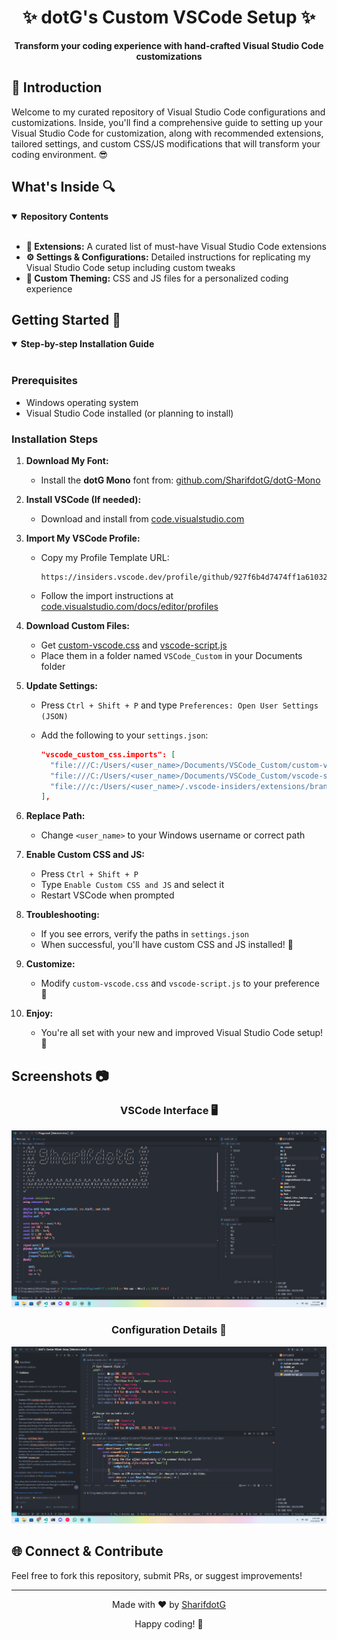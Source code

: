 <div align="center">
  <h1>✨ dotG's Custom VSCode Setup ✨</h1>
  <p>
    <strong>Transform your coding experience with hand-crafted Visual Studio Code customizations</strong>
  </p>
</div>

## 🌟 Introduction

Welcome to my curated repository of Visual Studio Code configurations and customizations. Inside, you'll find a comprehensive guide to setting up your Visual Studio Code for customization, along with recommended extensions, tailored settings, and custom CSS/JS modifications that will transform your coding environment. 😎

## What's Inside 🔍

<details open>
<summary><strong>Repository Contents</strong></summary>
<br>

- **🧩 Extensions:** A curated list of must-have Visual Studio Code extensions
- **⚙️ Settings & Configurations:** Detailed instructions for replicating my Visual Studio Code setup including custom tweaks
- **🎨 Custom Theming:** CSS and JS files for a personalized coding experience

</details>

## Getting Started 🚦

<details open>
<summary><strong>Step-by-step Installation Guide</strong></summary>
<br>

### Prerequisites

- Windows operating system
- Visual Studio Code installed (or planning to install)

### Installation Steps

1. **Download My Font:**
   - Install the **dotG Mono** font from: [github.com/SharifdotG/dotG-Mono](https://github.com/SharifdotG/dotG-Mono)

2. **Install VSCode (If needed):**
   - Download and install from [code.visualstudio.com](https://code.visualstudio.com/)

3. **Import My VSCode Profile:**
   - Copy my Profile Template URL:

     ```
     https://insiders.vscode.dev/profile/github/927f6b4d7474ff1a6103255761543259
     ```

   - Follow the import instructions at [code.visualstudio.com/docs/editor/profiles](https://code.visualstudio.com/docs/editor/profiles)

4. **Download Custom Files:**
   - Get [custom-vscode.css](/custom-vscode.css) and [vscode-script.js](/vscode-script.js)
   - Place them in a folder named `VSCode_Custom` in your Documents folder

5. **Update Settings:**
   - Press `Ctrl + Shift + P` and type `Preferences: Open User Settings (JSON)`
   - Add the following to your `settings.json`:

     ```json
     "vscode_custom_css.imports": [
       "file:///C:/Users/<user_name>/Documents/VSCode_Custom/custom-vscode.css",
       "file:///C:/Users/<user_name>/Documents/VSCode_Custom/vscode-script.js",
       "file:///c:/Users/<user_name>/.vscode-insiders/extensions/brandonkirbyson.vscode-animations-2.0.7/dist/updateHandler.js"
     ],
     ```

6. **Replace Path:**
   - Change `<user_name>` to your Windows username or correct path

7. **Enable Custom CSS and JS:**
   - Press `Ctrl + Shift + P`
   - Type `Enable Custom CSS and JS` and select it
   - Restart VSCode when prompted

8. **Troubleshooting:**
   - If you see errors, verify the paths in `settings.json`
   - When successful, you'll have custom CSS and JS installed! 🎉

9. **Customize:**
   - Modify `custom-vscode.css` and `vscode-script.js` to your preference 🎨

10. **Enjoy:**
    - You're all set with your new and improved Visual Studio Code setup! 🚀

</details>

## Screenshots 📷

<div align="center">

### VSCode Interface 🖥️

<img src="/Placeholder/Example.png" alt="VSCode Screenshot" width="800"/>

### Configuration Details 🧰

<img src="/Placeholder/Configuration.png" alt="Configurations Screenshot" width="800"/>

</div>

## 🌐 Connect & Contribute

Feel free to fork this repository, submit PRs, or suggest improvements!

---

<div align="center">
  <p>Made with ❤️ by <a href="https://github.com/SharifdotG">SharifdotG</a></p>
  <p>Happy coding! 🎉</p>
</div>
